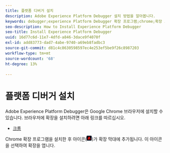 ```yaml
---
title: 플랫폼 디버거 설치
description: Adobe Experience Platform Debugger 설치 방법을 알아봅니다.
keywords: debugger;experience Platform Debugger 확장 프로그램;chrome;확장 프로그램;설치
seo-description: How to Install Experience Platform Debugger
seo-title: Install Experience Platform Debugger
uuid: 16d77c6d-11e7-4dfd-a846-3dace9f4070f
exl-id: add83773-dad7-4abe-9740-a69eb8fadbc3
source-git-commit: d81c4c8630598597ec4e253ef5be9f26c8987203
workflow-type: tm+mt
source-wordcount: '68'
ht-degree: 13%

---
```


# 플랫폼 디버거 설치

Adobe Experience Platform Debugger은 Google Chrome 브라우저에 설치할 수 있습니다. 브라우저에 확장을 설치하려면 아래 링크를 따르십시오.

* [크롬](https://chrome.google.com/webstore/detail/adobe-experience-platform/bfnnokhpnncpkdmbokanobigaccjkpob)

Chrome 확장 프로그램을 설치한 후 아이콘(![](images/start-icon.jpg))가 확장 막대에 추가됩니다. 이 아이콘을 선택하여 확장을 엽니다.
